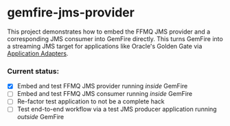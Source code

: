 # gemfire-jms-provider

This project demonstrates how to embed the FFMQ JMS provider and a corresponding JMS consumer into GemFire directly.  This turns GemFire into a streaming JMS target for applications like Oracle's Golden Gate via [Application Adapters](http://www.oracle.com/us/products/middleware/data-integration/goldengate/application-adapters/overview/index.html).

### Current status:
- [X] Embed and test FFMQ JMS provider running _inside_ GemFire
- [ ] Embed and test FFMQ JMS consumer running _inside_ GemFire
- [ ] Re-factor test application to not be a complete hack
- [ ] Test end-to-end workflow via a test JMS producer application running _outside_ GemFire
